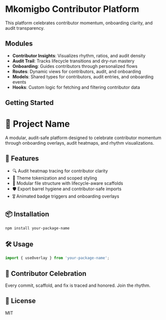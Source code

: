   # Mkomigbo Contributor Platform

This platform celebrates contributor momentum, onboarding clarity, and audit transparency.

## Modules

- **Contributor Insights**: Visualizes rhythm, ratios, and audit density
- **Audit Trail**: Tracks lifecycle transitions and dry-run mastery
- **Onboarding**: Guides contributors through personalized flows
- **Routes**: Dynamic views for contributors, audit, and onboarding
- **Models**: Shared types for contributors, audit entries, and onboarding events
- **Hooks**: Custom logic for fetching and filtering contributor data

## Getting Started

# 🎉 Project Name

A modular, audit-safe platform designed to celebrate contributor momentum through onboarding overlays, audit heatmaps, and rhythm visualizations.

## 🚀 Features

- 🔍 Audit heatmap tracing for contributor clarity
- 🎨 Theme tokenization and scoped styling
- 🧩 Modular file structure with lifecycle-aware scaffolds
- 🛡️ Export barrel hygiene and contributor-safe imports
- 🎖️ Animated badge triggers and onboarding overlays

## 📦 Installation


```bash
npm install your-package-name
```

## 🛠️ Usage

```ts
import { useOverlay } from 'your-package-name';
```

## 👥 Contributor Celebration

Every commit, scaffold, and fix is traced and honored. Join the rhythm.

## 📄 License

MIT

